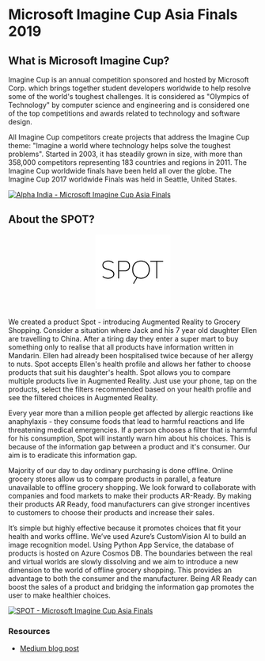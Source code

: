 # Microsoft Imagine Cup Asia Finals 2019

## What is Microsoft Imagine Cup?

Imagine Cup is an annual competition sponsored and hosted by Microsoft Corp. which brings together student developers worldwide to help resolve some of the world's toughest challenges. It is considered as "Olympics of Technology" by computer science and engineering and is considered one of the top competitions and awards related to technology and software design.

All Imagine Cup competitors create projects that address the Imagine Cup theme: "Imagine a world where technology helps solve the toughest problems". Started in 2003, it has steadily grown in size, with more than 358,000 competitors representing 183 countries and regions in 2011. The Imagine Cup worldwide finals have been held all over the globe. The Imagine Cup 2017 worldwide Finals was held in Seattle, United States.

[![Alpha India - Microsoft Imagine Cup Asia Finals](http://img.youtube.com/vi/OXffhWhFmhI/0.jpg)](http://www.youtube.com/watch?v=OXffhWhFmhI "Alpha India - Microsoft Imagine Cup Asia Finals")

## About the SPOT?

<p align = "center"><img src = "Assets/logo.png" width = "30%" height = "30%"></p>

We created a product Spot - introducing Augmented Reality to Grocery Shopping. Consider a situation where Jack and his 7 year old daughter Ellen are travelling to China. After a tiring day they enter a super mart to buy something only to realise that all products have information written in Mandarin. Ellen had already been hospitalised twice because of her allergy to nuts. Spot accepts Ellen's health profile and allows her father to choose products that suit his daughter's health. Spot allows you to compare multiple products live in Augmented Reality. Just use your phone, tap on the products, select the filters recommended based on your health profile and see the filtered choices in Augmented Reality. 

Every year more than a million people get affected by allergic reactions like anaphylaxis - they consume foods that lead to harmful reactions and life threatening medical emergencies. If a person chooses a filter that is harmful for his consumption, Spot will instantly warn him about his choices. This is because of the information gap between a product and it's consumer. Our aim is to eradicate this information gap. 

Majority of our day to day ordinary purchasing is done offline. Online grocery stores allow us to compare products in parallel, a feature unavailable to offline grocery shopping. We look forward to collaborate with companies and food markets to make their products AR-Ready. By making their products AR Ready, food manufacturers can give stronger incentives to customers to choose their products and increase their sales. 

It’s simple but highly effective because it promotes choices that fit your health and works offline. We’ve used Azure’s CustomVision AI to build an image recognition model. Using Python App Service, the database of products is hosted on Azure Cosmos DB. The boundaries between the real and virtual worlds are slowly dissolving and we aim to introduce a new dimension to the world of offline grocery shopping. This provides an advantage to both the consumer and the manufacturer. Being AR Ready can boost the sales of a product and bridging the information gap promotes the user to make healthier choices.

[![SPOT - Microsoft Imagine Cup Asia Finals](http://img.youtube.com/vi/f1nH0VmMnug/0.jpg)](http://www.youtube.com/watch?v=f1nH0VmMnug "SPOT - Microsoft Imagine Cup Asia Finals")

### Resources

- <a href = "https://medium.com/@saranshmanu/journey-to-the-world-championship-microsoft-imagine-cup-2019">Medium blog post</a>
